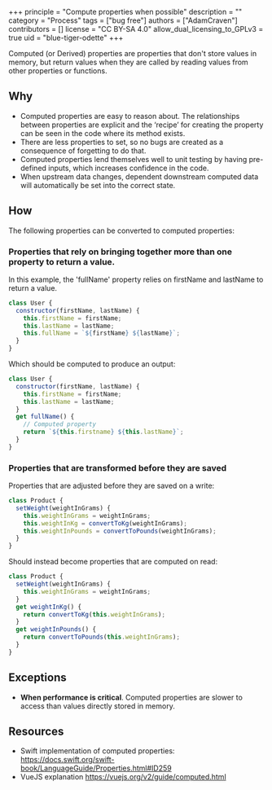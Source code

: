 +++
principle = "Compute properties when possible"
description = ""
category = "Process"
tags = ["bug free"]
authors = ["AdamCraven"]
contributors = []
license = "CC BY-SA 4.0"
allow_dual_licensing_to_GPLv3 = true
uid = "blue-tiger-odette"
+++

Computed (or Derived) properties are properties that don't store values in memory, but return values when they are called by reading values from other properties or functions.

## Why

- Computed properties are easy to reason about. The relationships between properties are explicit and the ‘recipe’ for creating the property can be seen in the code where its method exists.
- There are less properties to set, so no bugs are created as a consequence of forgetting to do that.
- Computed properties lend themselves well to unit testing by having pre-defined inputs, which increases confidence in the code.
- When upstream data changes, dependent downstream computed data will automatically be set into the correct state.

## How

The following properties can be converted to computed properties:

### Properties that rely on bringing together more than one property to return a value.

In this example, the 'fullName' property relies on firstName and lastName to return a value.

```js
class User {
  constructor(firstName, lastName) {
    this.firstName = firstName;
    this.lastName = lastName;
    this.fullName = `${firstName} ${lastName}`;
  }
}
```

Which should be computed to produce an output:

```js
class User {
  constructor(firstName, lastName) {
    this.firstName = firstName;
    this.lastName = lastName;
  }
  get fullName() {
    // Computed property
    return `${this.firstname} ${this.lastName}`;
  }
}
```

### Properties that are transformed before they are saved

Properties that are adjusted before they are saved on a write:

```js
class Product {
  setWeight(weightInGrams) {
    this.weightInGrams = weightInGrams;
    this.weightInKg = convertToKg(weightInGrams);
    this.weightInPounds = convertToPounds(weightInGrams);
  }
}
```

Should instead become properties that are computed on read:

```js
class Product {
  setWeight(weightInGrams) {
    this.weightInGrams = weightInGrams;
  }
  get weightInKg() {
    return convertToKg(this.weightInGrams);
  }
  get weightInPounds() {
    return convertToPounds(this.weightInGrams);
  }
}
```

## Exceptions

- **When performance is critical**. Computed properties are slower to access than values directly stored in memory.

## Resources

- Swift implementation of computed properties: https://docs.swift.org/swift-book/LanguageGuide/Properties.html#ID259
- VueJS explanation https://vuejs.org/v2/guide/computed.html
